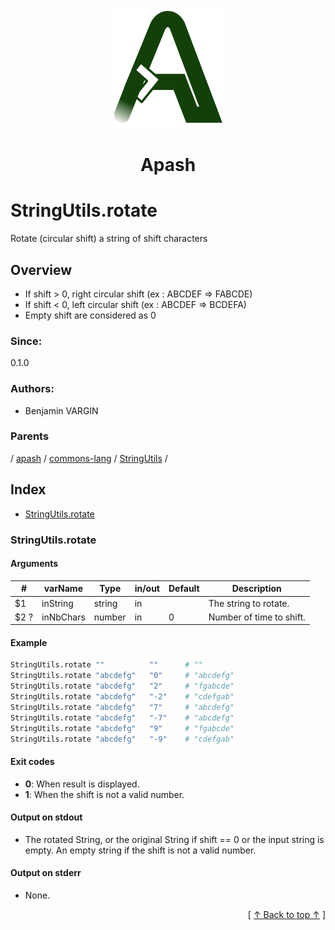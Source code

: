 
<div align='center' id='apash-top'>
  <a href='https://github.com/hastec-fr/apash'>
    <img alt='apash-logo' src='../../../../../../assets/apash-logo.svg'/>
  </a>

  # Apash
</div>

# StringUtils.rotate

Rotate (circular shift) a string of shift characters

## Overview

* If shift > 0, right circular shift (ex : ABCDEF => FABCDE)
* If shift < 0, left circular shift (ex : ABCDEF => BCDEFA)
* Empty shift are considered as 0

### Since:
0.1.0

### Authors:
* Benjamin VARGIN

### Parents
<!-- apash.parentBegin -->
[](../../../../.md) / [apash](../../../apash.md) / [commons-lang](../../commons-lang.md) / [StringUtils](../StringUtils.md) / 
<!-- apash.parentEnd -->

## Index

* [StringUtils.rotate](#stringutilsrotate)

### StringUtils.rotate

#### Arguments
| #      | varName        | Type          | in/out   | Default    | Description                           |
|--------|----------------|---------------|----------|------------|---------------------------------------|
| $1     | inString       | string        | in       |            | The string to rotate.                 |
| $2 ?   | inNbChars      | number        | in       | 0          | Number of time to shift.              |

#### Example

```bash
StringUtils.rotate ""          ""      # ""
StringUtils.rotate "abcdefg"   "0"     # "abcdefg"
StringUtils.rotate "abcdefg"   "2"     # "fgabcde"
StringUtils.rotate "abcdefg"   "-2"    # "cdefgab"
StringUtils.rotate "abcdefg"   "7"     # "abcdefg"
StringUtils.rotate "abcdefg"   "-7"    # "abcdefg"
StringUtils.rotate "abcdefg"   "9"     # "fgabcde"
StringUtils.rotate "abcdefg"   "-9"    # "cdefgab"
```

#### Exit codes

* **0**: When result is displayed.
* **1**: When the shift is not a valid number.

#### Output on stdout

* The rotated String, or the original String if shift == 0 or the input string is empty.
  An empty string if the shift is not a valid number.

#### Output on stderr

* None.


  <div align='right'>[ <a href='#apash-top'>↑ Back to top ↑</a> ]</div>

